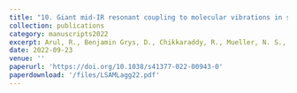 ```yaml
---
title: "10. Giant mid-IR resonant coupling to molecular vibrations in sub-nm gaps of plasmonic multilayer metafilms"
collection: publications
category: manuscripts2022
excerpt: Arul, R., Benjamin Grys, D., Chikkaraddy, R., Mueller, N. S., Xomalis, A., Miele, E., Euser, T.E. & Baumberg, J. J (2022). Light: Science and Applications 11, 281 (2022)
date: 2022-09-23
venue: ''
paperurl: 'https://doi.org/10.1038/s41377-022-00943-0'
paperdownload: '/files/LSAMLagg22.pdf'
---
```

